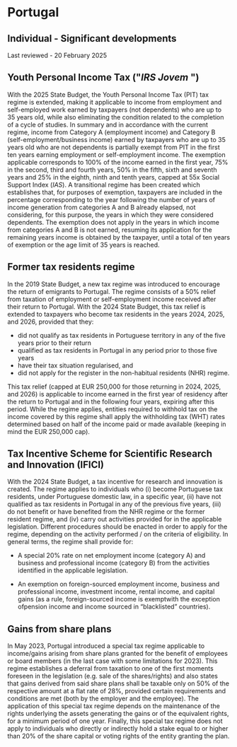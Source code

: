 # Portugal
## Individual - Significant developments
Last reviewed - 20 February 2025
## Youth Personal Income Tax ("_IRS_ _Jovem_ ")
With the 2025 State Budget, the Youth Personal Income Tax (PIT) tax regime is extended, making it applicable to income from employment and self-employed work earned by taxpayers (not dependents) who are up to 35 years old, while also eliminating the condition related to the completion of a cycle of studies.
In summary and in accordance with the current regime, income from Category A (employment income) and Category B (self-employment/business income) earned by taxpayers who are up to 35 years old who are not dependents is partially exempt from PIT in the first ten years earning employment or self-employment income.
The exemption applicable corresponds to 100% of the income earned in the first year, 75% in the second, third and fourth years, 50% in the fifth, sixth and seventh years and 25% in the eighth, ninth and tenth years, capped at 55x Social Support Index (_IAS_).
A transitional regime has been created which establishes that, for purposes of exemption, taxpayers are included in the percentage corresponding to the year following the number of years of income generation from categories A and B already elapsed, not considering, for this purpose, the years in which they were considered dependents.
The exemption does not apply in the years in which income from categories A and B is not earned, resuming its application for the remaining years income is obtained by the taxpayer, until a total of ten years of exemption or the age limit of 35 years is reached.
## Former tax residents regime
In the 2019 State Budget, a new tax regime was introduced to encourage the return of emigrants to Portugal. The regime consists of a 50% relief from taxation of employment or self-employment income received after their return to Portugal.
With the 2024 State Budget, this tax relief is extended to taxpayers who become tax residents in the years 2024, 2025, and 2026, provided that they: 
  * did not qualify as tax residents in Portuguese territory in any of the five years prior to their return
  * qualified as tax residents in Portugal in any period prior to those five years
  * have their tax situation regularised, and 
  * did not apply for the register in the non-habitual residents (NHR) regime. 


This tax relief (capped at EUR 250,000 for those returning in 2024, 2025, and 2026) is applicable to income earned in the first year of residency after the return to Portugal and in the following four years, expiring after this period.
While the regime applies, entities required to withhold tax on the income covered by this regime shall apply the withholding tax (WHT) rates determined based on half of the income paid or made available (keeping in mind the EUR 250,000 cap).
## Tax Incentive Scheme for Scientific Research and Innovation (IFICI) 
With the 2024 State Budget, a tax incentive for research and innovation is created. 
The regime applies to individuals who (i) become Portuguese tax residents, under Portuguese domestic law, in a specific year, (ii) have not qualified as tax residents in Portugal in any of the previous five years, (iii) do not benefit or have benefited from the NHR regime or the former resident regime, and (iv) carry out activities provided for in the applicable legislation.
Different procedures should be enacted in order to apply for the regime, depending on the activity performed / on the criteria of eligibility.
In general terms, the regime shall provide for: 
  * A special 20% rate on net employment income (category A) and business and professional income (category B) from the activities identified in the applicable legislation. 


  * An exemption on foreign-sourced employment income, business and professional income, investment income, rental income, and capital gains (as a rule, foreign-sourced income is exemptwith the exception ofpension income and income sourced in “blacklisted” countries).


## Gains from share plans
In May 2023, Portugal introduced a special tax regime applicable to income/gains arising from share plans granted for the benefit of employees or board members (in the last case with some limitations for 2023). This regime establishes a deferral from taxation to one of the first moments foreseen in the legislation (e.g. sale of the shares/rights) and also states that gains derived from said share plans shall be taxable only on 50% of the respective amount at a flat rate of 28%, provided certain requirements and conditions are met (both by the employer and the employee).
The application of this special tax regime depends on the maintenance of the rights underlying the assets generating the gains or of the equivalent rights, for a minimum period of one year. 
Finally, this special tax regime does not apply to individuals who directly or indirectly hold a stake equal to or higher than 20% of the share capital or voting rights of the entity granting the plan. 
